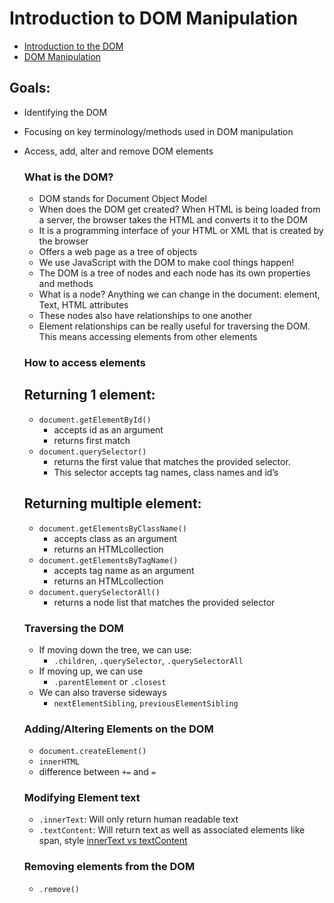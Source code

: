 # Introduction to DOM Manipulation

- [Introduction to the DOM](https://developer.mozilla.org/en-US/docs/Web/API/Document_Object_Model/Introduction)
- [DOM Manipulation](https://developer.mozilla.org/en-US/docs/Learn/JavaScript/Client-side_web_APIs/Manipulating_documents)

## Goals:
- Identifying the DOM 
- Focusing on key terminology/methods used in DOM manipulation 
- Access, add, alter and remove DOM elements

    ### What is the DOM?
    - DOM stands for Document Object Model
    - When does the DOM get created? When HTML is being loaded from a server, the browser takes the HTML and converts it to the DOM
    - It is a programming interface of your HTML or XML that is created by the browser
    - Offers a web page as a tree of objects 
    - We use JavaScript with the DOM to make cool things happen!
    - The DOM is a tree of nodes and each node has its own properties and methods
    - What is a node? Anything we can change in the document: element, Text, HTML attributes
    - These nodes also have relationships to one another
    - Element relationships can be really useful for traversing the DOM. This means accessing elements from other elements 

    ### How to access elements
    ## Returning 1 element:
    - `document.getElementById()` 
        - accepts id as an argument
        - returns first match 
    - `document.querySelector()`
        - returns the first value that matches the provided selector. 
        - This selector accepts tag names, class names and id’s
    ## Returning multiple element:
    - `document.getElementsByClassName()` 
        - accepts class as an argument
        - returns an HTMLcollection 
    - `document.getElementsByTagName()`
        - accepts tag name as an argument
        - returns an HTMLcollection
    - `document.querySelectorAll()` 
        - returns a node list that matches the provided selector

    ### Traversing the DOM
    - If moving down the tree, we can use:
        - `.children`, `.querySelector`, `.querySelectorAll`
    - If moving up, we can use
        - `.parentElement` or `.closest`
    - We can also traverse sideways
        - `nextElementSibling`, `previousElementSibling`

    ### Adding/Altering Elements on the DOM
    - `document.createElement()`
    - `innerHTML`
    - difference between `+=` and `=`

    ### Modifying Element text
    - `.innerText`: Will only return human readable text
    - `.textContent`: Will return text as well as associated elements like span, style
    [innerText vs textContent](https://kellegous.com/j/2013/02/27/innertext-vs-textcontent/)

    ### Removing elements from the DOM
    - `.remove()`

